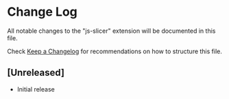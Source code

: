 # Change Log

All notable changes to the "js-slicer" extension will be documented in this file.

Check [Keep a Changelog](http://keepachangelog.com/) for recommendations on how to structure this file.

## [Unreleased]

- Initial release
